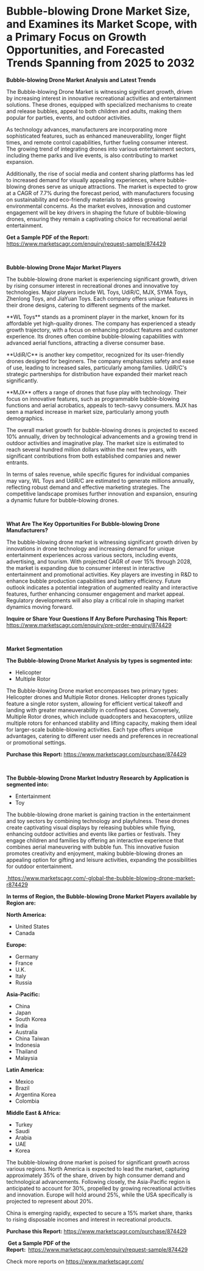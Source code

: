 <p><h1>Bubble-blowing Drone Market Size, and Examines its Market Scope, with a Primary Focus on Growth Opportunities, and Forecasted Trends Spanning from 2025 to 2032</h1></p><p><strong>Bubble-blowing Drone Market Analysis and Latest Trends</strong></p>
<p><p>The Bubble-blowing Drone Market is witnessing significant growth, driven by increasing interest in innovative recreational activities and entertainment solutions. These drones, equipped with specialized mechanisms to create and release bubbles, appeal to both children and adults, making them popular for parties, events, and outdoor activities. </p><p>As technology advances, manufacturers are incorporating more sophisticated features, such as enhanced maneuverability, longer flight times, and remote control capabilities, further fueling consumer interest. The growing trend of integrating drones into various entertainment sectors, including theme parks and live events, is also contributing to market expansion.</p><p>Additionally, the rise of social media and content sharing platforms has led to increased demand for visually appealing experiences, where bubble-blowing drones serve as unique attractions. The market is expected to grow at a CAGR of 7.7% during the forecast period, with manufacturers focusing on sustainability and eco-friendly materials to address growing environmental concerns. As the market evolves, innovation and customer engagement will be key drivers in shaping the future of bubble-blowing drones, ensuring they remain a captivating choice for recreational aerial entertainment.</p></p>
<p><strong>Get a Sample PDF of the Report:&nbsp;</strong> <a href="https://www.marketscagr.com/enquiry/request-sample/874429?utm_campaign=2485&utm_medium=2&utm_source=Github&utm_content=ia&utm_term=30032025&utm_id=bubble-blowing-drone">https://www.marketscagr.com/enquiry/request-sample/874429</a></p>
<p>&nbsp;</p>
<p><strong>Bubble-blowing Drone Major Market Players</strong></p>
<p><p>The bubble-blowing drone market is experiencing significant growth, driven by rising consumer interest in recreational drones and innovative toy technologies. Major players include WL Toys, UdiR/C, MJX, SYMA Toys, Zhenlong Toys, and JiaYuan Toys. Each company offers unique features in their drone designs, catering to different segments of the market.</p><p>**WL Toys** stands as a prominent player in the market, known for its affordable yet high-quality drones. The company has experienced a steady growth trajectory, with a focus on enhancing product features and customer experience. Its drones often combine bubble-blowing capabilities with advanced aerial functions, attracting a diverse consumer base.</p><p>**UdiR/C** is another key competitor, recognized for its user-friendly drones designed for beginners. The company emphasizes safety and ease of use, leading to increased sales, particularly among families. UdiR/C's strategic partnerships for distribution have expanded their market reach significantly.</p><p>**MJX** offers a range of drones that fuse play with technology. Their focus on innovative features, such as programmable bubble-blowing functions and aerial acrobatics, appeals to tech-savvy consumers. MJX has seen a marked increase in market size, particularly among youth demographics.</p><p>The overall market growth for bubble-blowing drones is projected to exceed 10% annually, driven by technological advancements and a growing trend in outdoor activities and imaginative play. The market size is estimated to reach several hundred million dollars within the next few years, with significant contributions from both established companies and newer entrants. </p><p>In terms of sales revenue, while specific figures for individual companies may vary, WL Toys and UdiR/C are estimated to generate millions annually, reflecting robust demand and effective marketing strategies. The competitive landscape promises further innovation and expansion, ensuring a dynamic future for bubble-blowing drones.</p></p>
<p>&nbsp;</p>
<p><strong>What Are The Key Opportunities For Bubble-blowing Drone Manufacturers?</strong></p>
<p><p>The bubble-blowing drone market is witnessing significant growth driven by innovations in drone technology and increasing demand for unique entertainment experiences across various sectors, including events, advertising, and tourism. With projected CAGR of over 15% through 2028, the market is expanding due to consumer interest in interactive entertainment and promotional activities. Key players are investing in R&D to enhance bubble production capabilities and battery efficiency. Future outlook indicates a potential integration of augmented reality and interactive features, further enhancing consumer engagement and market appeal. Regulatory developments will also play a critical role in shaping market dynamics moving forward.</p></p>
<p><strong>Inquire or Share Your Questions If Any Before Purchasing This Report:</strong> <a href="https://www.marketscagr.com/enquiry/pre-order-enquiry/874429?utm_campaign=2485&utm_medium=2&utm_source=Github&utm_content=ia&utm_term=30032025&utm_id=bubble-blowing-drone">https://www.marketscagr.com/enquiry/pre-order-enquiry/874429</a></p>
<p>&nbsp;</p>
<p><strong>Market Segmentation</strong></p>
<p><strong>The Bubble-blowing Drone Market Analysis by types is segmented into:</strong></p>
<p><ul><li>Helicopter</li><li>Multiple Rotor</li></ul></p>
<p><p>The Bubble-blowing Drone market encompasses two primary types: Helicopter drones and Multiple Rotor drones. Helicopter drones typically feature a single rotor system, allowing for efficient vertical takeoff and landing with greater maneuverability in confined spaces. Conversely, Multiple Rotor drones, which include quadcopters and hexacopters, utilize multiple rotors for enhanced stability and lifting capacity, making them ideal for larger-scale bubble-blowing activities. Each type offers unique advantages, catering to different user needs and preferences in recreational or promotional settings.</p></p>
<p><strong>Purchase this Report:&nbsp;</strong><a href="https://www.marketscagr.com/purchase/874429?utm_campaign=2485&utm_medium=2&utm_source=Github&utm_content=ia&utm_term=30032025&utm_id=bubble-blowing-drone">https://www.marketscagr.com/purchase/874429</a></p>
<p>&nbsp;</p>
<p><strong>The Bubble-blowing Drone Market Industry Research by Application is segmented into:</strong></p>
<p><ul><li>Entertainment</li><li>Toy</li></ul></p>
<p><p>The bubble-blowing drone market is gaining traction in the entertainment and toy sectors by combining technology and playfulness. These drones create captivating visual displays by releasing bubbles while flying, enhancing outdoor activities and events like parties or festivals. They engage children and families by offering an interactive experience that combines aerial maneuvering with bubble fun. This innovative fusion promotes creativity and enjoyment, making bubble-blowing drones an appealing option for gifting and leisure activities, expanding the possibilities for outdoor entertainment.</p></p>
<p><a href="https://www.marketscagr.com/-global-the-bubble-blowing-drone-market-r874429?utm_campaign=2485&utm_medium=2&utm_source=Github&utm_content=ia&utm_term=30032025&utm_id=bubble-blowing-drone">&nbsp;https://www.marketscagr.com/-global-the-bubble-blowing-drone-market-r874429</a></p>
<p><strong>In terms of Region, the Bubble-blowing Drone Market Players available by Region are:</strong></p>
<p>
    <p> <strong> North America: </strong>
        <ul>
            <li>United States</li>
            <li>Canada</li>
        </ul>
        </p> 
    <p> <strong> Europe: </strong>
        <ul>
            <li>Germany</li>
            <li>France</li>
            <li>U.K.</li>
            <li>Italy</li>
            <li>Russia</li>
        </ul>
        </p> 
    <p> <strong> Asia-Pacific: </strong>
        <ul>
            <li>China</li>
            <li>Japan</li>
            <li>South Korea</li>
            <li>India</li>
            <li>Australia</li>
            <li>China Taiwan</li>
            <li>Indonesia</li>
            <li>Thailand</li>
            <li>Malaysia</li>
        </ul>
        </p> 
    <p> <strong> Latin America: </strong>
        <ul>
            <li>Mexico</li>
            <li>Brazil</li>
            <li>Argentina Korea</li>
            <li>Colombia</li>
        </ul>
        </p> 
    <p> <strong> Middle East & Africa: </strong>
        <ul>
            <li>Turkey</li>
            <li>Saudi</li>
            <li>Arabia</li>
            <li>UAE</li>
            <li>Korea</li>
        </ul>
    </p>
    </p>
<p><p>The bubble-blowing drone market is poised for significant growth across various regions. North America is expected to lead the market, capturing approximately 35% of the share, driven by high consumer demand and technological advancements. Following closely, the Asia-Pacific region is anticipated to account for 30%, propelled by growing recreational activities and innovation. Europe will hold around 25%, while the USA specifically is projected to represent about 20%.</p><p>China is emerging rapidly, expected to secure a 15% market share, thanks to rising disposable incomes and interest in recreational products.</p></p>
<p><strong>Purchase this Report: </strong><a href="https://www.marketscagr.com/purchase/874429?utm_campaign=2485&utm_medium=2&utm_source=Github&utm_content=ia&utm_term=30032025&utm_id=bubble-blowing-drone">https://www.marketscagr.com/purchase/874429</a></p>
<p>&nbsp;<strong>Get a Sample PDF of the Report:&nbsp;&nbsp;</strong><a href="https://www.marketscagr.com/enquiry/request-sample/874429?utm_campaign=2485&utm_medium=2&utm_source=Github&utm_content=ia&utm_term=30032025&utm_id=bubble-blowing-drone">https://www.marketscagr.com/enquiry/request-sample/874429</a></p>
<p><strong></strong></p>
<p>Check more reports on <a href="https://www.marketscagr.com/?utm_campaign=2485&utm_medium=2&utm_source=Github&utm_content=ia&utm_term=30032025&utm_id=bubble-blowing-drone">https://www.marketscagr.com/</a></p>